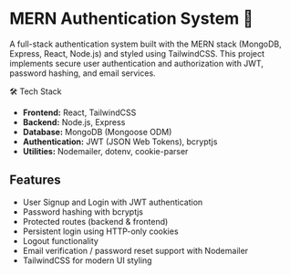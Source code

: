 # MERN Authentication System 🚀

A full-stack authentication system built with the MERN stack (MongoDB, Express, React, Node.js) and styled using TailwindCSS.
This project implements secure user authentication and authorization with JWT, password hashing, and email services.

🛠️ Tech Stack
- **Frontend:** React, TailwindCSS
- **Backend:** Node.js, Express
- **Database:** MongoDB (Mongoose ODM)
- **Authentication:** JWT (JSON Web Tokens), bcryptjs
- **Utilities:** Nodemailer, dotenv, cookie-parser

## Features
- User Signup and Login with JWT authentication
- Password hashing with bcryptjs
- Protected routes (backend & frontend)
- Persistent login using HTTP-only cookies
- Logout functionality
- Email verification / password reset support with Nodemailer
- TailwindCSS for modern UI styling

